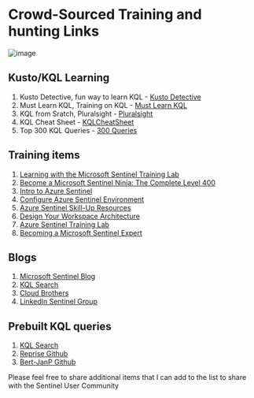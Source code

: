 # **Crowd-Sourced Training and hunting Links**

![image](https://github.com/MSJosh/documentation/assets/120500937/608929d8-d8c9-4c91-87bb-51e4d64f6ce9)



## **Kusto/KQL Learning**
1. Kusto Detective, fun way to learn KQL - [Kusto Detective](https://detective.kusto.io)
2. Must Learn KQL, Training on KQL - [Must Learn KQL](https://github.com/rod-trent/MustLearnKQL)
3. KQL from Sratch, Pluralsight - [Pluralsight](https://www.pluralsight.com/courses/kusto-query-language-kql-from-scratch)
4. KQL Cheat Sheet - [KQLCheatSheet](https://github.com/MSJosh/documentation/blob/main/Sentinel/Training%20Documents/kql_cheat_sheet_v01%20(2).pdf)
5. Top 300 KQL Queries - [300 Queries](https://github.com/MSJosh/documentation/blob/main/Sentinel/Training%20Documents/Top%20300%20Azure%20Sentinel%20KQL%20Query%20_%20%20(1).pdf)

## **Training items**
1. [Learning with the Microsoft Sentinel Training Lab](https://github.com/microsoft/techcommunity.microsoft.com/tree/master/microsoft-sentinel-blog/learning-with-the-microsoft-sentinel-training-lab)
2. [Become a Microsoft Sentinel Ninja: The Complete Level 400](https://github.com/microsoft/techcommunity.microsoft.com/tree/master/microsoft-sentinel-blog/become-a-microsoft-sentinel-ninja-the-complete-level-400)
3. [Intro to Azure Sentinel](https://github.com/microsoft/learn.microsoft.com/tree/master/en-us/training/modules/intro-to-azure-sentinel)
4. [Configure Azure Sentinel Environment](https://github.com/microsoft/learn.microsoft.com/tree/master/en-us/training/paths/sc-200-configure-azure-sentinel-environment)
5. [Azure Sentinel Skill-Up Resources](https://github.com/microsoft/learn.microsoft.com/tree/master/en-us/azure/sentinel/skill-up-resources)
6. [Design Your Workspace Architecture](https://github.com/microsoft/learn.microsoft.com/tree/master/en-us/azure/sentinel/design-your-workspace-architecture)
7. [Azure Sentinel Training Lab](https://github.com/Azure/Azure-Sentinel/tree/master/Solutions/Training/Azure-Sentinel-Training-Lab)
8. [Becoming a Microsoft Sentinel Expert](https://github.com/cloudacademy/learning-paths/tree/master/becoming-a-microsoft-sentinel-expert-4465)

## **Blogs**
1. [Microsoft Sentinel Blog](https://github.com/microsoft/techcommunity.microsoft.com/tree/master/microsoft-sentinel-blog/bg-p/MicrosoftSentinelBlog)
2. [KQL Search](https://github.com/kqlquery/kqlquery.com)
3. [Cloud Brothers](https://github.com/cloudbrothers/cloudbrothers.info)
4. [LinkedIn Sentinel Group](https://github.com/linkedin/groups/8768381)

## **Prebuilt KQL queries**
1. [KQL Search](https://www.kqlsearch.com)
2. [Reprise Github](https://github.com/reprise99/Sentinel-Queries)
3. [Bert-JanP Github](https://github.com/Bert-JanP)



Please feel free to share additional items that I can add to the list to share with the Sentinel User Community

